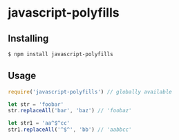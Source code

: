 # javascript-polyfills

## Installing
```bash
$ npm install javascript-polyfills 
```

## Usage

```javascript
require('javascript-polyfills') // globally available

let str = 'foobar'
str.replaceAll('bar', 'baz') // 'foobaz'

let str1 = 'aa^$^cc'
str1.replaceAll('^$^', 'bb') // 'aabbcc'

```
